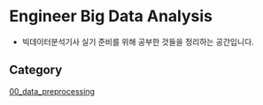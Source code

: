 # Engineer Big Data Analysis 

- 빅데이터분석기사 실기 준비를 위해 공부한 것들을 정리하는 공간입니다.<br>

## Category

[00_data_preprocessing](https://github.com/letsfuture/enginner-big-data-analysis/blob/master/00_data_preprocessing.md)


